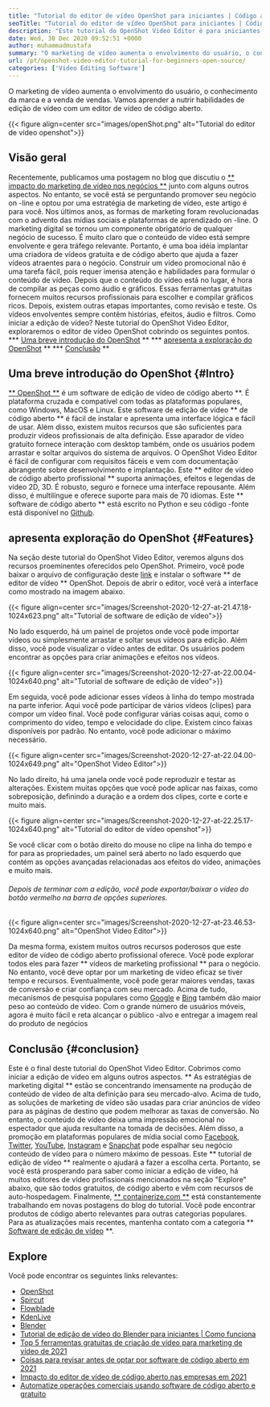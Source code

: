 ```yaml
---
title: "Tutorial do editor de vídeo OpenShot para iniciantes | Código aberto" 
seoTitle: "Tutorial do editor de vídeo OpenShot para iniciantes | Código aberto" 
description: "Este tutorial do OpenShot Video Editor é para iniciantes iniciarem a edição de vídeo. É um editor de vídeo da moda que oferece recursos como animações 3D e muito mais." 
date: Wed, 30 Dec 2020 09:52:51 +0000
author: muhammadmustafa
summary: "O marketing de vídeo aumenta o envolvimento do usuário, o conhecimento da marca e a venda de vendas. Vamos aprender a nutrir habilidades de edição de vídeo com um editor de vídeo de código aberto." 
url: /pt/openshot-video-editor-tutorial-for-beginners-open-source/
categories: ['Video Editing Software']
---
```


O marketing de vídeo aumenta o envolvimento do usuário, o conhecimento da marca e a venda de vendas. Vamos aprender a nutrir habilidades de edição de vídeo com um editor de vídeo de código aberto.

{{< figure align=center src="images/openShot.png" alt="Tutorial do editor de vídeo openshot">}}


## Visão geral
Recentemente, publicamos uma postagem no blog que discutiu o [** impacto do marketing de vídeo nos negócios **][1] junto com alguns outros aspectos. No entanto, se você está se perguntando promover seu negócio on -line e optou por uma estratégia de marketing de vídeo, este artigo é para você. Nos últimos anos, as formas de marketing foram revolucionadas com o advento das mídias sociais e plataformas de aprendizado on -line. O marketing digital se tornou um componente obrigatório de qualquer negócio de sucesso. É muito claro que o conteúdo de vídeo está sempre envolvente e gera tráfego relevante. Portanto, é uma boa idéia implantar uma criadora de vídeos gratuita e de código aberto que ajuda a fazer vídeos atraentes para o negócio.
Construir um vídeo promocional não é uma tarefa fácil, pois requer imensa atenção e habilidades para formular o conteúdo de vídeo. Depois que o conteúdo do vídeo está no lugar, é hora de compilar as peças como áudio e gráficos. Essas ferramentas gratuitas fornecem muitos recursos profissionais para escolher e compilar gráficos ricos. Depois, existem outras etapas importantes, como revisão e teste. Os vídeos envolventes sempre contêm histórias, efeitos, áudio e filtros. Como iniciar a edição de vídeo? Neste tutorial do OpenShot Video Editor, exploraremos o editor de vídeo OpenShot cobrindo os seguintes pontos.
  *** [Uma breve introdução do OpenShot][2] **
  *** [apresenta a exploração do OpenShot][3] **
  *** [Conclusão][4] **

## Uma breve introdução do OpenShot {#Intro}
[** OpenShot **][5] é um software de edição de vídeo de código aberto **. É plataforma cruzada e compatível com todas as plataformas populares, como Windows, MacOS e Linux. Este software de edição de vídeo ** de código aberto ** é fácil de instalar e apresenta uma interface lógica e fácil de usar. Além disso, existem muitos recursos que são suficientes para produzir vídeos profissionais de alta definição. Esse aparador de vídeo gratuito fornece interação com desktop também, onde os usuários podem arrastar e soltar arquivos do sistema de arquivos. O OpenShot Video Editor é fácil de configurar com requisitos fáceis e vem com documentação abrangente sobre desenvolvimento e implantação.
Este ** editor de vídeo de código aberto profissional ** suporta animações, efeitos e legendas de vídeo 2D, 3D. É robusto, seguro e fornece uma interface repousante. Além disso, é multilíngue e oferece suporte para mais de 70 idiomas. Este ** software de código aberto ** está escrito no Python e seu código -fonte está disponível no [Github][6].

## apresenta exploração do OpenShot {#Features}
Na seção deste tutorial do OpenShot Video Editor, veremos alguns dos recursos proeminentes oferecidos pelo OpenShot. Primeiro, você pode baixar o arquivo de configuração deste [link][7] e instalar o software ** de editor de vídeo ** OpenShot.
Depois de abrir o editor, você verá a interface como mostrado na imagem abaixo.

{{< figure align=center src="images/Screenshot-2020-12-27-at-21.47.18-1024x623.png" alt="Tutorial de software de edição de vídeo">}}

No lado esquerdo, há um painel de projetos onde você pode importar vídeos ou simplesmente arrastar e soltar seus vídeos para edição. Além disso, você pode visualizar o vídeo antes de editar. Os usuários podem encontrar as opções para criar animações e efeitos nos vídeos.

{{< figure align=center src="images/Screenshot-2020-12-27-at-22.00.04-1024x640.png" alt="Tutorial de software de edição de vídeo">}}

Em seguida, você pode adicionar esses vídeos à linha do tempo mostrada na parte inferior. Aqui você pode participar de vários vídeos (clipes) para compor um vídeo final. Você pode configurar várias coisas aqui, como o comprimento do vídeo, tempo e velocidade do clipe. Existem cinco faixas disponíveis por padrão. No entanto, você pode adicionar o máximo necessário.

{{< figure align=center src="images/Screenshot-2020-12-27-at-22.04.00-1024x649.png" alt="OpenShot Video Editor">}}

No lado direito, há uma janela onde você pode reproduzir e testar as alterações. Existem muitas opções que você pode aplicar nas faixas, como sobreposição, definindo a duração e a ordem dos clipes, corte e corte e muito mais.

{{< figure align=center src="images/Screenshot-2020-12-27-at-22.25.17-1024x640.png" alt="Tutorial do editor de vídeo openshot">}}

Se você clicar com o botão direito do mouse no clipe na linha do tempo e for para as propriedades, um painel será aberto no lado esquerdo que contém as opções avançadas relacionadas aos efeitos do vídeo, animações e muito mais.

###### Depois de terminar com a edição, você pode exportar/baixar o vídeo do botão vermelho na barra de opções superiores.

{{< figure align=center src="images/Screenshot-2020-12-27-at-23.46.53-1024x640.png" alt="OpenShot Video Editor">}}

Da mesma forma, existem muitos outros recursos poderosos que este editor de vídeo de código aberto profissional oferece. Você pode explorar todos eles para fazer ** vídeos de marketing profissional ** para o negócio. No entanto, você deve optar por um marketing de vídeo eficaz se tiver tempo e recursos. Eventualmente, você pode gerar maiores vendas, taxas de conversão e criar confiança com seu mercado. Acima de tudo, mecanismos de pesquisa populares como [Google][8] e [Bing][9] também dão maior peso ao conteúdo de vídeo. Com o grande número de usuários móveis, agora é muito fácil e reta alcançar o público -alvo e entregar a imagem real do produto de negócios

## Conclusão {#conclusion}
Este é o final deste tutorial do OpenShot Video Editor. Cobrimos como iniciar a edição de vídeo em alguns outros aspectos. ** As estratégias de marketing digital ** estão se concentrando imensamente na produção de conteúdo de vídeo de alta definição para seu mercado-alvo. Acima de tudo, as soluções de marketing de vídeo são usadas para criar anúncios de vídeo para as páginas de destino que podem melhorar as taxas de conversão. No entanto, o conteúdo de vídeo deixa uma impressão emocional no espectador que ajuda resultante na tomada de decisões. Além disso, a promoção em plataformas populares de mídia social como [Facebook][10], [Twitter][11], [YouTube][12], [Instagram][13] e [Snapchat][14] pode espalhar seu negócio conteúdo de vídeo para o número máximo de pessoas. Este ** tutorial de edição de vídeo ** realmente o ajudará a fazer a escolha certa. Portanto, se você está prosperando para saber como iniciar a edição de vídeo, há muitos editores de vídeo profissionais mencionados na seção "Explore" abaixo, que são todos gratuitos, de código aberto e vêm com recursos de auto-hospedagem.
Finalmente, [** containerize.com **][15] está constantemente trabalhando em novas postagens do blog do tutorial. Você pode encontrar produtos de código aberto relevantes para outras categorias populares. Para as atualizações mais recentes, mantenha contato com a categoria ** [Software de edição de vídeo][16] **.

## Explore
Você pode encontrar os seguintes links relevantes:
  * [OpenShot][5]
  * [Spircut][17]
  * [Flowblade][18]
  * [KdenLive][19]
  * [Blender][20]
  * [Tutorial de edição de vídeo do Blender para iniciantes | Como funciona][21]
  * [Top 5 ferramentas gratuitas de criação de vídeo para marketing de vídeo de 2021][22]
  * [Coisas para revisar antes de optar por software de código aberto em 2021][23]
  * [Impacto do editor de vídeo de código aberto nas empresas em 2021][1]
  * [Automatize operações comerciais usando software de código aberto e gratuito][24]

  
[1]: https://blog.containerize.com/video-editing-software/how-video-editing-software-improves-business-video-marketing/
[2]: #intro
[3]: #features
[4]: #Conclusion
[5]: https://products.containerize.com/video-editing-software/openshot
[6]: https://github.com/OpenShot/openshot-qt
[7]: https://www.openshot.org/download/
[8]: https://www.google.com/
[9]: https://www.bing.com/
[10]: https://www.facebook.com/
[11]: https://twitter.com/home
[12]: https://www.youtube.com/
[13]: http://instagram.com
[14]: https://www.snapchat.com/
[15]: https://www.containerize.com/
[16]: https://products.containerize.com/video-editing-software
[17]: https://products.containerize.com/video-editing-software/shotcut
[18]: https://products.containerize.com/video-editing-software/flowblade
[19]: https://products.containerize.com/video-editing-software/kdenlive
[20]: https://products.containerize.com/video-editing-software/blender
[21]: https://blog.containerize.com/video-editing-software/blender-video-editing-tutorial-for-beginners/
[22]: https://blog.containerize.com/video-editing-software/top-5-open-source-video-editor-software-for-video-marketing/
[23]: https://blog.containerize.com/cmdb-software/things-to-review-before-opting-open-source-software-in-2021/
[24]: https://blog.containerize.com/blogging/automate-business-operations-using-open-source-software/
